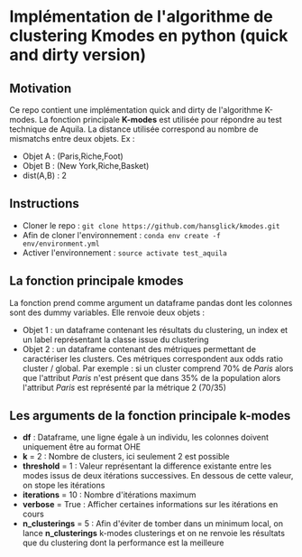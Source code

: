 # Implémentation de l'algorithme de clustering Kmodes en python (quick and dirty version)


## Motivation
Ce repo contient une implémentation quick and dirty de l'algorithme K-modes. La fonction principale __K-modes__ est utilisée pour répondre au test technique de Aquila. La distance utilisée correspond au nombre de mismatchs entre deux objets. Ex :
 * Objet A : (Paris,Riche,Foot)
 * Objet B : (New York,Riche,Basket)
 * dist(A,B) : 2

## Instructions
 * Cloner le repo : `git clone https://github.com/hansglick/kmodes.git`
 * Afin de cloner l'environnement : `conda env create -f env/environment.yml`
 * Activer l'environnement : `source activate test_aquila`


## La fonction principale kmodes
La fonction prend comme argument un dataframe pandas dont les colonnes sont des dummy variables. Elle renvoie deux objets :
 * Objet 1 : un dataframe contenant les résultats du clustering, un index et un label représentant la classe issue du clustering
 * Objet 2 : un dataframe contenant des métriques permettant de caractériser les clusters. Ces métriques correspondent aux odds ratio cluster / global. Par exemple : si un cluster comprend 70% de _Paris_ alors que l'attribut _Paris_ n'est présent que dans 35% de la population alors l'attribut _Paris_ est représenté par la métrique 2 (70/35)

## Les arguments de la fonction principale k-modes
* **df** : Dataframe, une ligne égale à un individu, les colonnes doivent uniquement être au format OHE
* **k** = 2 : Nombre de clusters, ici seulement 2 est possible
* **threshold** = 1 : Valeur représentant la difference existante entre les modes issus de deux itérations successives. En dessous de cette valeur, on stope les itérations
* **iterations** = 10 : Nombre d'itérations maximum
* **verbose** = True : Afficher certaines informations sur les itérations en cours
* **n_clusterings** = 5 : Afin d'éviter de tomber dans un minimum local, on lance __n_clusterings__ k-modes clusterings et on ne renvoie les résultats que du clustering dont la performance est la meilleure